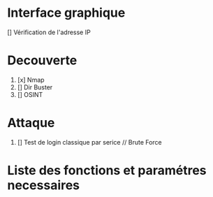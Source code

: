 # Interface graphique
[] Vérification de l'adresse IP

# Decouverte
1. [x] Nmap
2. [] Dir Buster
3. [] OSINT

# Attaque
1. [] Test de login classique par serice // Brute Force


# Liste des fonctions et paramétres necessaires
